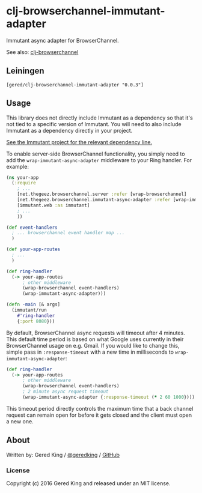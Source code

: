 # clj-browserchannel-immutant-adapter

Immutant async adapter for BrowserChannel.

See also: [clj-browserchannel][1]

[1]:https://github.com/gered/clj-browserchannel


## Leiningen

    [gered/clj-browserchannel-immutant-adapter "0.0.3"]


## Usage

This library does not directly include Immutant as a dependency so
that it's not tied to a specific version of Immutant. You will need 
to also include Immutant as a dependency directly in your project.

[See the Immutant project for the relevant dependency line.][2]

[2]: https://github.com/immutant/immutant

To enable server-side BrowserChannel functionality, you simply
need to add the `wrap-immutant-async-adapter` middleware to your
Ring handler. For example:

```clj
(ns your-app
  (:require
    ; ...
    [net.thegeez.browserchannel.server :refer [wrap-browserchannel]
    [net.thegeez.browserchannel.immutant-async-adapter :refer [wrap-immutant-async-adapter]]
    [immutant.web :as immutant]
    ; ...
    ))

(def event-handlers
  ; ... browserchannel event handler map ...
  )

(def your-app-routes
  ; ...
  )

(def ring-handler
  (-> your-app-routes
      ; other middleware
      (wrap-browserchannel event-handlers)
      (wrap-immutant-async-adapter)))

(defn -main [& args]
  (immutant/run
    #'ring-handler
    {:port 8080}))
```

By default, BrowserChannel async requests will timeout after 4 minutes.
This default time period is based on what Google uses currently in
their BrowserChannel usage on e.g. Gmail. If you would like to change this,
simple pass in `:response-timeout` with a new time in milliseconds to
`wrap-immutant-async-adapter`:

```clj
(def ring-handler
  (-> your-app-routes
      ; other middleware
      (wrap-browserchannel event-handlers)
      ; 2 minute async request timeout
      (wrap-immutant-async-adapter {:response-timeout (* 2 60 1000})))
```

This timeout period directly controls the maximum time that a
back channel request can remain open for before it gets closed
and the client must open a new one.

## About

Written by:
Gered King /
[@geredking](http://twitter.com/geredking) /
[GitHub](https://github.com/gered)

### License

Copyright (c) 2016 Gered King and released under an MIT license.